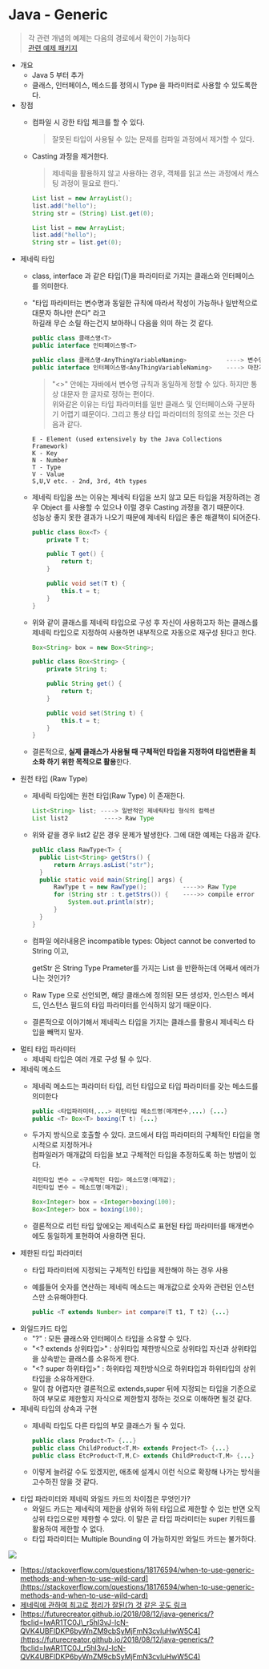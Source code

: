 # Java - Generic



> 각 관련 개념의 예제는 다음의 경로에서 확인이 가능하다  
> [관련 예제 패키지](https://github.com/GodChiken/JavaTheory/tree/master/src/main/java/com/kbh/desk/theory/basic/generic)

* 개요    
  * Java 5 부터 추가  
  * 클래스, 인터페이스, 메소드를 정의시 Type 을 파라미터로 사용할 수 있도록한다.  
* 장점
  * 컴파일 시 강한 타입 체크를 할 수 있다.  

    > 잘못된 타입이 사용될 수 있는 문제를 컴파일 과정에서 제거할 수 있다.

  * Casting 과정을 제거한다.

    > 제네릭을 활용하지 않고 사용하는 경우, 객체를 읽고 쓰는 과정에서 캐스팅 과정이 필요로 한다.\`

    ```java
    List list = new ArrayList(); 
    list.add("hello"); 
    String str = (String) List.get(0);

    List list = new ArrayList;
    list.add("hello"); 
    String str = list.get(0);
    ```
* 제네릭 타입
  * class, interface 과 같은 타입\(T\)을 파라미터로 가지는 클래스와 인터페이스를 의미한다.
  * "타입 파라미터는 변수명과 동일한 규칙에 따라서 작성이 가능하나 일반적으로 대문자 하나만 쓴다" 라고  
    하길래 무슨 소릴 하는건지 보아하니 다음을 의미 하는 것 같다.

    ```java
    public class 클래스명<T>
    public interface 인터페이스명<T>

    public class 클래스명<AnyThingVariableNaming>           ----> 변수명 쓰듯 쓰는게 가능
    public interface 인터페이스명<AnyThingVariableNaming>    ----> 마찬가지
    ```

    > "&lt;&gt;" 안에는 자바에서 변수명 규칙과 동일하게 정할 수 있다. 하지만 통상 대문자 한 글자로 정하는 편이다.  
    > 위와같은 이유는 타입 파라미터를 일반 클래스 및 인터페이스와 구분하기 어렵기 떄문이다. 그리고 통상 타입 파라미터의 정의로 쓰는 것은 다음과 같다.

    ```text
    E - Element (used extensively by the Java Collections Framework)
    K - Key
    N - Number
    T - Type
    V - Value
    S,U,V etc. - 2nd, 3rd, 4th types
    ```

  * 제네릭 타입을 쓰는 이유는 제네릭 타입을 쓰지 않고 모든 타입을 저장하려는 경우 Object 를 사용할 수 있으나 이럴 경우 Casting 과정을 겪기 때문이다.  
    성능상 좋지 못한 결과가 나오기 때문에 제네릭 타입은 좋은 해결책이 되어준다.

    ```java
    public class Box<T> {
        private T t;

        public T get() {
            return t;
        }

        public void set(T t) {
            this.t = t;
        }
    }
    ```

  * 위와 같이 클래스를 제네릭 타입으로 구성 후 자신이 사용하고자 하는 클래스를 제네릭 타입으로 지정하여 사용하면 내부적으로 자동으로 재구성 된다고 한다.

    ```java
    Box<String> box = new Box<String>;

    public class Box<String> {
        private String t;

        public String get() {
            return t;
        }

        public void set(String t) {
            this.t = t;
        }
    }
    ```

  * 결론적으로, **실제 클래스가 사용될 때 구체적인 타입을 지정하여 타입변환을 최소화 하기 위한 목적으로 활용**한다.
* 원천 타입 \(Raw Type\)
  * 제네릭 타입에는 원천 타입\(Raw Type\) 이 존재한다.

    ```java
    List<String> list; ----> 일반적인 제네릭타입 형식의 컬렉션
    List list2          ----> Raw Type
    ```

  * 위와 같을 경우 list2 같은 경우 문제가 발생한다. 그에 대한 예제는 다음과 같다.

    ```java
    public class RawType<T> {
      public List<String> getStrs() {
          return Arrays.asList("str");
      }
      public static void main(String[] args) {
          RawType t = new RawType();          ---->> Raw Type
          for (String str : t.getStrs()) {    ---->> compile error
              System.out.println(str);
          }
      }
    }
    ```

  * 컴파일 에러내용은 incompatible types: Object cannot be converted to String 이고,   

    getStr 은 String Type Prameter를 가지는 List 을 반환하는데 어째서 에러가 나는 것인가?

  * Raw Type 으로 선언되면, 해당 클래스에 정의된 모든 생성자, 인스턴스 메서드, 인스턴스 필드의 타입 파라미터를 인식하지 않기 때문이다.
  * 결론적으로 이야기해서 제네릭스 타입을 가지는 클래스를 활용시 제네릭스 타입을 빼먹지 말자.
* 멀티 타입 파라미터
  * 제네릭 타입은 여러 개로 구성 될 수 있다.
* 제네릭 메소드
  * 제네릭 메소드는 파라미터 타입, 리턴 타입으로 타입 파라미터를 갖는 메소드를 의미한다

    ```java
    public <타입파라미터,...> 리턴타입 메소드명(매개변수,...) {...}
    public <T> Box<T> boxing(T t) {...}
    ```

  * 두가지 방식으로 호출할 수 있다. 코드에서 타입 파라미터의 구체적인 타입을 명시적으로 지정하거나  
    컴파일러가 매개값의 타입을 보고 구체적인 타입을 추정하도록 하는 방법이 있다.

    ```java
    리턴타입 변수 = <구체적인 타입> 메소드명(매개값);
    리턴타입 변수 = 메소드명(매개값);

    Box<Integer> box = <Integer>boxing(100);
    Box<Integer> box = boxing(100);
    ```

  * 결론적으로 리턴 타입 앞에오는 제네릭스로 표현된 타입 파라미터를 매개변수에도 동일하게 표현하여 사용하면 된다.
* 제한된 타입 파라미터
  * 타입 파라미터에 지정되는 구체적인 타입을 제한해야 하는 경우 사용
  * 예를들어 숫자를 연산하는 제네릭 메소드는 매개값으로 숫자와 관련된 인스턴스만 소유해야한다.   

    ```java
    public <T extends Number> int compare(T t1, T t2) {...}
    ```
* 와일드카드 타입
  * "?" : 모든 클래스와 인터페이스 타입을 소유할 수 있다.  
  * "&lt;? extends 상위타입&gt;" : 상위타입 제한방식으로 상위타입 자신과 상위타입을 상속받는 클래스를 소유하게 한다.  
  * "&lt;? super 하위타입&gt;" : 하위타입 제한방식으로 하위타입과 하위타입의 상위타입을 소유하게한다.
  * 말이 참 어렵자만 결론적으로 extends,super 뒤에 지정되는 타입을 기준으로 하여 부모로 제한할지 자식으로 제한할지 정하는 것으로 이해하면 될것 같다. 
* 제네릭 타입의 상속과 구현
  * 제네릭 타입도 다른 타입의 부모 클래스가 될 수 있다.

    ```java
    public class Product<T> {...}   
    public class ChildProduct<T,M> extends Project<T> {...}
    public class EtcProduct<T,M,C> extends ChildProduct<T,M> {...}
    ```

  * 이렇게 늘려갈 수도 있겠지만, 애초에 설계시 이런 식으로 확장해 나가는 방식을 고수하진 않을 것 같다.
* 타입 파라미터와 제네릭 와일드 카드의 차이점은 무엇인가?
  * 와일드 카드는 제네릭의 제한을 상위와 하위 타입으로 제한할 수 있는 반면 오직 상위 타입으로만 제한할 수 있다. 이 말은 곧 타입 파라미터는 super 키워드를 활용하여 제한할 수 없다.
  * 타입 파라미터는 Multiple Bounding 이 가능하지만 와일드 카드는 불가하다.   

![](../.gitbook/assets/typeparameterandmultiplebound.png)

* [https://stackoverflow.com/questions/18176594/when-to-use-generic-methods-and-when-to-use-wild-card](https://stackoverflow.com/questions/18176594/when-to-use-generic-methods-and-when-to-use-wild-card)
* [제네릭에 관하여 최고로 정리가 잘된\(?\) 것 같은 곳도 링크](https://www.tutorialspoint.com/java_generics/java_generics_multiple_bounds.htm)
* [https://futurecreator.github.io/2018/08/12/java-generics/?fbclid=IwAR1TC0J\_r5hI3vJ-lcN-QVK4UBFIDKP6byWnZM9cbSyMjFmN3cvIuHwW5C4](https://futurecreator.github.io/2018/08/12/java-generics/?fbclid=IwAR1TC0J_r5hI3vJ-lcN-QVK4UBFIDKP6byWnZM9cbSyMjFmN3cvIuHwW5C4)


